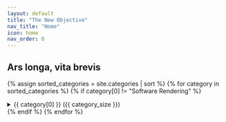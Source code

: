 ```yaml
---
layout: default
title: "The New Objective"
nav_title: "Home"
icon: home
nav_order: 0
---
```


## Ars longa, vita brevis

{% assign sorted_categories = site.categories | sort %}
{% for category in sorted_categories %}
{% if category[0] != "Software Rendering" %}
<details>
    {% comment %} minus 1 to exclude index post {% endcomment %}
    {% assign category_size = category[1].size | minus: 1 %}
        <summary>{{ category[0] }} ({{ category_size }})</summary>
        <ul>
            {% for post in category[1] reversed %}
            {% if post.title != 'Index' %}
            <li><a href='{{ post.url }}'>{{ post.title }}</a></li>
            {% endif %}
            {% endfor %}
        </ul>
</details>
{% endif %}
{% endfor %}
